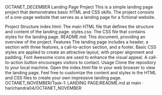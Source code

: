 OCTANET_DECEMBER
Landing Page Project
This is a simple landing page project that demonstrates basic HTML and CSS skills. The project consists of a one-page website that serves as a landing page for a fictional website.

Project Structure
index.html: The main HTML file that defines the structure and content of the landing page.
styles.css: The CSS file that contains styles for the landing page.
README.md: This document, providing an overview of the project.
Features
The landing page includes a header, a section with three features, a call-to-action section, and a footer.
Basic CSS styles are applied to create an attractive layout, with proper alignment and padding.
Font Awesome icons are used to enhance the visual appeal.
A call-to-action button encourages visitors to contact.
Usage
Clone the repository to your local machine.
Open the index.html file in your web browser to view the landing page.
Feel free to customize the content and styles in the HTML and CSS files to create your own impressive landing page.
OCTANET_NOVEMBER/Task-1: LANDING PAGE/README.md at main · harichandra04/OCTANET_NOVEMBER 